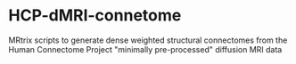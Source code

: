 # HCP-dMRI-connetome
MRtrix scripts to generate dense weighted structural connectomes from the Human Connectome Project "minimally pre-processed" diffusion MRI data
